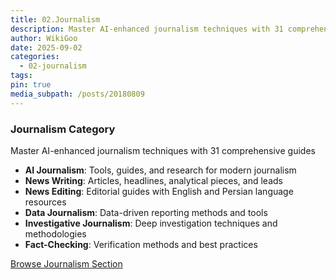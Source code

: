 ```yaml
---
title: 02.Journalism
description: Master AI-enhanced journalism techniques with 31 comprehensive guides
author: WikiGoo
date: 2025-09-02
categories:
  - 02-journalism
tags:
pin: true
media_subpath: /posts/20180809
---
```

### Journalism Category

Master AI-enhanced journalism techniques with 31 comprehensive guides
- **AI Journalism**: Tools, guides, and research for modern journalism
- **News Writing**: Articles, headlines, analytical pieces, and leads
- **News Editing**: Editorial guides with English and Persian language resources
- **Data Journalism**: Data-driven reporting methods and tools
- **Investigative Journalism**: Deep investigation techniques and methodologies
- **Fact-Checking**: Verification methods and best practices

[Browse Journalism Section](/VP-KB-v3/Content/02-journalism/)